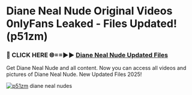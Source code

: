 # Diane Neal Nude Original Videos 0nlyFans Leaked - Files Updated! (p51zm)

<h3>🔴 CLICK HERE 🌐==►► <a href="https://tinyurl.com/yc6ubb5a" rel="nofollow">Diane Neal Nude Updated Files</a></h3>

Get Diane Neal Nude and all content. Now you can access all videos and pictures of Diane Neal Nude. New Updated Files 2025!

[![p51zm](https://i.imgur.com/7eu0CRL.gif)](https://tinyurl.com/yc6ubb5a)
diane neal nudes
